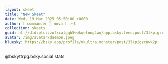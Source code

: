 ```yaml
---
layout: skeet
title: "New Skeet"
date: Wed, 19 Mar 2025 05:50:00 +0000
author: ⸸ commander ░ nova ⸸ :~$
collection: skeets
guid: at://did:plc:zzofxcatgqb5wpkqetnng4wo/app.bsky.feed.post/3lkpigzcnwk2p
avatar: /img/avatar/daemon.jpeg
bluesky: https://bsky.app/profile/mkultra.monster/post/3lkpigzcnwk2p
---
```


@bskyttrpg.bsky.social stats
